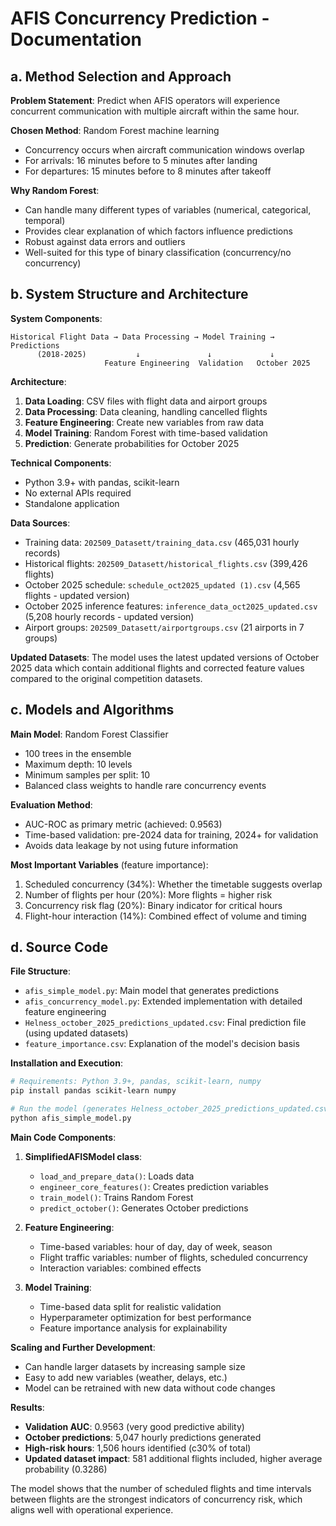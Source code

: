 # AFIS Concurrency Prediction - Documentation

## a. Method Selection and Approach

**Problem Statement**: Predict when AFIS operators will experience concurrent communication with multiple aircraft within the same hour.

**Chosen Method**: Random Forest machine learning
- Concurrency occurs when aircraft communication windows overlap
- For arrivals: 16 minutes before to 5 minutes after landing
- For departures: 15 minutes before to 8 minutes after takeoff

**Why Random Forest**:
- Can handle many different types of variables (numerical, categorical, temporal)
- Provides clear explanation of which factors influence predictions
- Robust against data errors and outliers
- Well-suited for this type of binary classification (concurrency/no concurrency)

## b. System Structure and Architecture

**System Components**:
```
Historical Flight Data → Data Processing → Model Training → Predictions
      (2018-2025)           ↓               ↓             ↓
                     Feature Engineering  Validation   October 2025
```

**Architecture**:
1. **Data Loading**: CSV files with flight data and airport groups
2. **Data Processing**: Data cleaning, handling cancelled flights
3. **Feature Engineering**: Create new variables from raw data
4. **Model Training**: Random Forest with time-based validation
5. **Prediction**: Generate probabilities for October 2025

**Technical Components**:
- Python 3.9+ with pandas, scikit-learn
- No external APIs required
- Standalone application

**Data Sources**:
- Training data: `202509_Datasett/training_data.csv` (465,031 hourly records)
- Historical flights: `202509_Datasett/historical_flights.csv` (399,426 flights)
- October 2025 schedule: `schedule_oct2025_updated (1).csv` (4,565 flights - updated version)
- October 2025 inference features: `inference_data_oct2025_updated.csv` (5,208 hourly records - updated version)
- Airport groups: `202509_Datasett/airportgroups.csv` (21 airports in 7 groups)

**Updated Datasets**: The model uses the latest updated versions of October 2025 data which contain additional flights and corrected feature values compared to the original competition datasets.

## c. Models and Algorithms

**Main Model**: Random Forest Classifier
- 100 trees in the ensemble
- Maximum depth: 10 levels
- Minimum samples per split: 10
- Balanced class weights to handle rare concurrency events

**Evaluation Method**:
- AUC-ROC as primary metric (achieved: 0.9563)
- Time-based validation: pre-2024 data for training, 2024+ for validation
- Avoids data leakage by not using future information

**Most Important Variables** (feature importance):
1. Scheduled concurrency (34%): Whether the timetable suggests overlap
2. Number of flights per hour (20%): More flights = higher risk
3. Concurrency risk flag (20%): Binary indicator for critical hours
4. Flight-hour interaction (14%): Combined effect of volume and timing

## d. Source Code

**File Structure**:
- `afis_simple_model.py`: Main model that generates predictions
- `afis_concurrency_model.py`: Extended implementation with detailed feature engineering
- `Helness_october_2025_predictions_updated.csv`: Final prediction file (using updated datasets)
- `feature_importance.csv`: Explanation of the model's decision basis

**Installation and Execution**:
```bash
# Requirements: Python 3.9+, pandas, scikit-learn, numpy
pip install pandas scikit-learn numpy

# Run the model (generates Helness_october_2025_predictions_updated.csv)
python afis_simple_model.py
```

**Main Code Components**:

1. **SimplifiedAFISModel class**:
   - `load_and_prepare_data()`: Loads data
   - `engineer_core_features()`: Creates prediction variables
   - `train_model()`: Trains Random Forest
   - `predict_october()`: Generates October predictions

2. **Feature Engineering**:
   - Time-based variables: hour of day, day of week, season
   - Flight traffic variables: number of flights, scheduled concurrency
   - Interaction variables: combined effects

3. **Model Training**:
   - Time-based data split for realistic validation
   - Hyperparameter optimization for best performance
   - Feature importance analysis for explainability

**Scaling and Further Development**:
- Can handle larger datasets by increasing sample size
- Easy to add new variables (weather, delays, etc.)
- Model can be retrained with new data without code changes

**Results**:
- **Validation AUC**: 0.9563 (very good predictive ability)
- **October predictions**: 5,047 hourly predictions generated
- **High-risk hours**: 1,506 hours identified (c30% of total)
- **Updated dataset impact**: 581 additional flights included, higher average probability (0.3286)

The model shows that the number of scheduled flights and time intervals between flights are the strongest indicators of concurrency risk, which aligns well with operational experience.